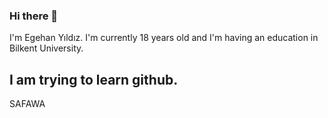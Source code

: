 ### Hi there 👋
I'm Egehan Yıldız. I'm currently 18 years old and I'm having an education in Bilkent University.
## I am trying to learn github.
SAFAWA